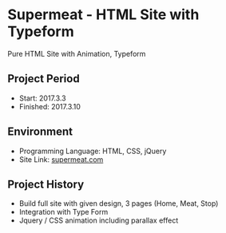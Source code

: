 Supermeat - HTML Site with Typeform
===================================
Pure HTML Site with Animation, Typeform
	
Project Period
----------------------
- Start: 2017.3.3
- Finished: 2017.3.10

## Environment
- Programming Language: HTML, CSS, jQuery
- Site Link: [supermeat.com](https://supermeat.com)

## Project History
- Build full site with given design, 3 pages (Home, Meat, Stop)
- Integration with Type Form
- Jquery / CSS animation including parallax effect
